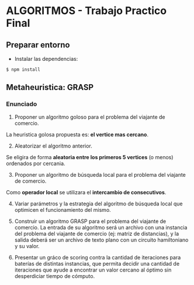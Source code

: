 # ALGORITMOS - Trabajo Practico Final

## Preparar entorno

- Instalar las dependencias: 
```
$ npm install
```

## Metaheuristica: GRASP

### Enunciado

1. Proponer un algoritmo goloso para el problema del viajante de comercio.

La heuristica golosa propuesta es: **el vertice mas cercano**.

2. Aleatorizar el algoritmo anterior.

Se eligira de forma **aleatoria entre los primeros 5 vertices** (o menos) ordenados por cercania.

3. Proponer un algoritmo de búsqueda local para el problema del viajante de comercio.

Como **operador local** se utilizara el **intercambio de consecutivos**.

4. Variar parámetros y la estrategia del algoritmo de búsqueda local que optimicen el funcionamiento del mismo.

5. Construir un algoritmo GRASP para el problema del viajante de comercio. La entrada de su algoritmo será un
archivo con una instancia del problema del viajante de comercio (ej: matriz de distancias), y la salida deberá ser
un archivo de texto plano con un circuito hamiltoniano y su valor.

6. Presentar un gráco de scoring contra la cantidad de iteraciones para baterías de distintas instancias, que permita
decidir una cantidad de iteraciones que ayude a encontrar un valor cercano al óptimo sin desperdiciar tiempo de
cómputo.